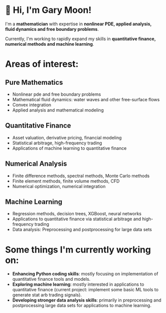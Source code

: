 # 👋 Hi, I'm Gary Moon!
I'm a **mathematician** with expertise in **nonlinear PDE, applied analysis, fluid dynamics and free boundary problems**.

Currently, I'm working to rapidly expand my skills in **quantitative finance, numerical methods and machine learning**.

# Areas of interest:
## **Pure Mathematics**
- Nonlinear pde and free boundary problems
- Mathematical fluid dynamics: water waves and other free-surface flows
- Convex integration
- Applied analysis and mathematical modeling
## **Quantitative Finance**
- Asset valuation, derivative pricing, financial modeling
- Statistical arbitrage, high-frequency trading
- Applications of machine learning to quantitative finance
## **Numerical Analysis**
- Finite difference methods, spectral methods, Monte Carlo methods
- Finite element methods, finite volume methods, CFD
- Numerical optimization, numerical integration
## **Machine Learning**
- Regression methods, decision trees, XGBoost, neural networks
- Applications to quantitative finance via statistical arbitrage and high-frequency trading
- Data analysis: Preprocessing and postprocessing for large data sets

# Some things I'm currently working on:
- **Enhancing Python coding skills**: mostly focusing on implementation of quantitative finance tools and models.
- **Exploring machine learning**: mostly interested in applications to quantitative finance (current project: implement some basic ML tools to generate stat arb trading signals).
- **Developing stronger data analysis skills**: primarily in preprocessing and postprocessing large data sets for applications to machine learning.


